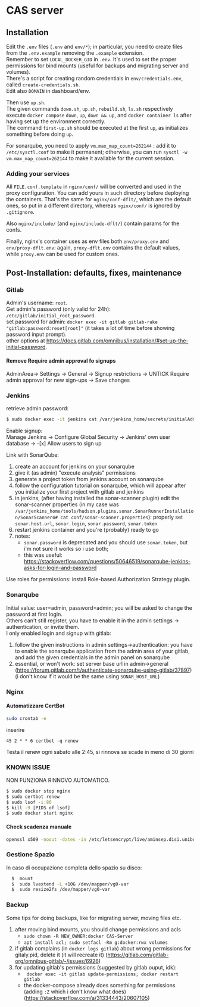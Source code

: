 # CAS server

## Installation
Edit the `.env` files (`.env` and `env/*`); in particular, you need to create files from the `.env.example` removing the `.example` extension.  
Remember to set `LOCAL_DOCKER_GID` in `.env`. It's used to set the proper permissions for bind mounts (useful for backups and migrating server and volumes).  
There's a script for creating random credentials in `env/credentials.env`, called `create-credentials.sh`.  
Edit also `DOMAIN` in dashboard/env.  

Then use `up.sh`.  
The given commands `down.sh`, `up.sh`, `rebuild.sh`, `ls.sh` respectively execute `docker compose` `down`, `up`, `down && up`, and `docker container ls` after having set up the environment correctly.  
The command `first-up.sh` should be executed at the first `up`, as initializes something before doing `up`.  

For sonarqube, you need to apply `vm.max_map_count=262144` : add it to `/etc/sysctl.conf` to make it permanent; otherwise, you can run `sysctl -w vm.max_map_count=262144` to make it available for the current session.  

### Adding your services

All `FILE.conf.template` in `nginx/conf/` will be converted and used in the proxy configuration. You can add yours in such directory before deploying the containers. That's the same for `nginx/conf-dflt/`, which are the default ones, so put in a different directory, whereas `nginx/conf/` is ignored by `.gitignore`.  

Also `nginx/include/` (and `nginx/include-dflt/`) contain params for the confs.  

Finally, nginx's container uses as env files both `env/proxy.env` and `env/proxy-dflt.env`: again, `proxy-dflt.env` contains the default values, while `proxy.env` can be used for custom ones.   

## Post-Installation: defaults, fixes, maintenance

### Gitlab

Admin's username: `root`.  
Get admin's password (only valid for 24h): `/etc/gitlab/initial_root_password`.  
set password for admin: `docker exec -it gitlab gitlab-rake "gitlab:password:reset[root]"` (it takes a lot of time before showing password input prompt).  
other options at https://docs.gitlab.com/omnibus/installation/#set-up-the-initial-password.    

#### Remove Require admin approval fo signups
AdminArea-> Settings -> General -> Signup restrictions -> UNTICK Require admin approval for new sign-ups -> Save changes

### Jenkins

retrieve admin password:  
```bash
$ sudo docker exec -it jenkins cat /var/jenkins_home/secrets/initialAdminPassword
```

Enable signup:  
Manage Jenkins -> Configure Global  Security ->  Jenkins’ own user  database -> -[x] Allow users to sign up  

Link with SonarQube:  
1.	create an account for jenkins on your sonarqube  
2.	give it (as admin) "execute analysis" permissions  
3.	generate a project token from jenkins account on sonarqube
4.	follow the configuration tutorial on sonarqube, which will appear after you initialize your first project with gitlab and jenkins
5.	in jenkins, (after having installed the sonar-scanner plugin) edit the sonar-scanner properties (in my case was `/var/jenkins_home/tools/hudson.plugins.sonar.SonarRunnerInstallation/SonarScanner4# cat conf/sonar-scanner.properties`): properly set `sonar.host.url`, `sonar.login`, `sonar.password`, `sonar.token`
6.	restart jenkins container and you're (probably) ready to go
7.	notes: 
	*	`sonar.password` is deprecated and you should use `sonar.token`, but i'm not sure it works so i use both;
	*	this was useful: https://stackoverflow.com/questions/50646519/sonarqube-jenkins-asks-for-login-and-password

Use roles for permissions: install Role-based Authorization Strategy plugin.  

### Sonarqube

Initial value: user=admin, password=admin; you will be asked to change the password at first login.  
Others can't still register, you have to enable it in the admin settings -> authentication, or invite them.  
I only enabled login and signup with gitlab:
1.	follow the given instructions in admin settings->authentication: you have to enable the sonarqube application from the admin area of your gitlab, and add the given credentials in the admin panel on sonarqube
2.	essential, or won't work: set server base url in admin->general (https://forum.gitlab.com/t/authenticate-sonarqube-using-gitlab/37897) (i don't know if it would be the same using `SONAR_HOST_URL`)

### Nginx

####  Automatizzare CertBot

```bash
sudo crontab -e
```
inserire
```
45 2 * * 6 certbot -q renew  
```

Testa il renew ogni sabato alle 2:45, si rinnova se scade in meno di 30 giorni

### KNOWN ISSUE
NON FUNZIONA RINNOVO AUTOMATICO.
```bash
$ sudo docker stop nginx
$ sudo certbot renew
$ sudo lsof -i:80
$ kill -9 [PIDS of lsof]
$ sudo docker start nginx
```

#### Check scadenza manuale
```bash
openssl x509 -noout -dates -in /etc/letsencrypt/live/aminsep.disi.unibo.it/cert.pem
```

### Gestione Spazio
In caso di occupazione completa dello spazio su disco:
```bash
  $  mount
  $  sudo lvextend -L +10G /dev/mapper/vg0-var
  $  sudo resize2fs /dev/mapper/vg0-var
```

### Backup
Some tips for doing backups, like for migrating server, moving files etc.  
1.	after moving bind mounts, you should change permissions and acls
	*	`sudo chown -R NEW_OWNER:docker CAS-Server`  
	*	`apt install acl; sudo setfacl -Rm g:docker:rwx volumes`
2.	if gitlab complains (in `docker logs gitlab`) about wrong permissions for gitaly.pid, delete it (it will recreate it) (https://gitlab.com/gitlab-org/omnibus-gitlab/-/issues/6926)
3.	for updating gitlab's permissions (suggested by gitlab ouput, idk):
	*	` docker exec -it gitlab update-permissions; docker restart gitlab`
	*	the docker-compose already does something for permissions (adding `:Z` which i don't know what does) (https://stackoverflow.com/a/31334443/20607105)
	